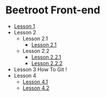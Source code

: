 # Beetroot Front-end

* [Lesson 1](https://Nikitaudav.github.io/beetroot/Lesson_1/index.html)
* Lesson 2
  * Lesson 2.1
    * [Lesson 2.1](https://Nikitaudav.github.io/beetroot/Lesson_2/Homework_2_List/index.html)
  * Lesson 2.2
    * [Lesson 2.2.1](https://Nikitaudav.github.io/beetroot/Lesson_2/Homework_2_chain1/index.html)
    * [Lesson 2.2.2](https://Nikitaudav.github.io/beetroot/Lesson_2/Homework_2_chain2/index.html)
* Lesson 3 How To Git !
* Lesson 4
  * [Lesson 4.1](https://Nikitaudav.github.io/beetroot/Lesson_4/HomeWork_4_1)
  * [Lesson 4.2](https://Nikitaudav.github.io/beetroot/Lesson_4/HomeWork_4_2)

